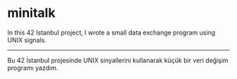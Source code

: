 # minitalk

In this 42 Istanbul project, I wrote a small data exchange program using UNIX signals.

---

Bu 42 İstanbul projesinde UNIX sinyallerini kullanarak küçük bir veri değişim programı yazdım.
